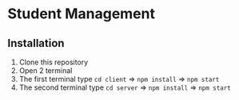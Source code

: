 # Student Management

## Installation
1. Clone this repository
2. Open 2 terminal
3. The first terminal type ``cd client`` => ``npm install`` => ``npm start``
4. The second terminal type ``cd server`` => ``npm install`` => ``npm start``
